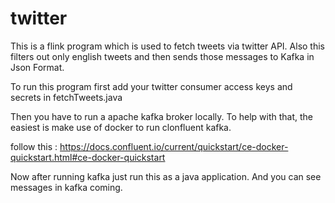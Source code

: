 # twitter

This is a flink program which is used to fetch tweets via twitter API. Also this filters out only english tweets and then sends those
messages to Kafka in Json Format. 

To run this program 
first add your twitter consumer access keys and secrets in fetchTweets.java

Then you have to run a apache kafka broker locally. To help with that, the easiest is make use of docker to run clonfluent kafka. 

follow this : https://docs.confluent.io/current/quickstart/ce-docker-quickstart.html#ce-docker-quickstart

Now after running kafka just run this as a java application. And you can see messages in kafka coming. 
